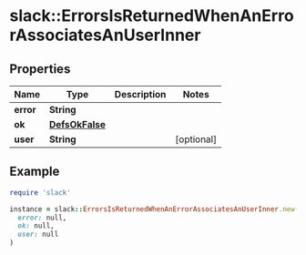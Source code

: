 # slack::ErrorsIsReturnedWhenAnErrorAssociatesAnUserInner

## Properties

| Name | Type | Description | Notes |
| ---- | ---- | ----------- | ----- |
| **error** | **String** |  |  |
| **ok** | [**DefsOkFalse**](DefsOkFalse.md) |  |  |
| **user** | **String** |  | [optional] |

## Example

```ruby
require 'slack'

instance = slack::ErrorsIsReturnedWhenAnErrorAssociatesAnUserInner.new(
  error: null,
  ok: null,
  user: null
)
```

